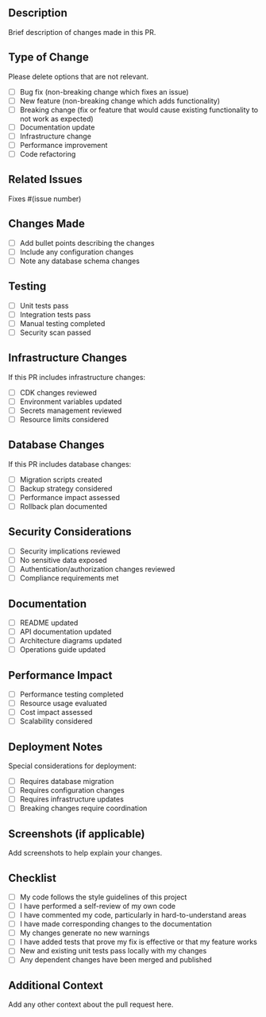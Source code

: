 ## Description
Brief description of changes made in this PR.

## Type of Change
Please delete options that are not relevant.

- [ ] Bug fix (non-breaking change which fixes an issue)
- [ ] New feature (non-breaking change which adds functionality)
- [ ] Breaking change (fix or feature that would cause existing functionality to not work as expected)
- [ ] Documentation update
- [ ] Infrastructure change
- [ ] Performance improvement
- [ ] Code refactoring

## Related Issues
Fixes #(issue number)

## Changes Made
- [ ] Add bullet points describing the changes
- [ ] Include any configuration changes
- [ ] Note any database schema changes

## Testing
- [ ] Unit tests pass
- [ ] Integration tests pass
- [ ] Manual testing completed
- [ ] Security scan passed

## Infrastructure Changes
If this PR includes infrastructure changes:
- [ ] CDK changes reviewed
- [ ] Environment variables updated
- [ ] Secrets management reviewed
- [ ] Resource limits considered

## Database Changes
If this PR includes database changes:
- [ ] Migration scripts created
- [ ] Backup strategy considered
- [ ] Performance impact assessed
- [ ] Rollback plan documented

## Security Considerations
- [ ] Security implications reviewed
- [ ] No sensitive data exposed
- [ ] Authentication/authorization changes reviewed
- [ ] Compliance requirements met

## Documentation
- [ ] README updated
- [ ] API documentation updated
- [ ] Architecture diagrams updated
- [ ] Operations guide updated

## Performance Impact
- [ ] Performance testing completed
- [ ] Resource usage evaluated
- [ ] Cost impact assessed
- [ ] Scalability considered

## Deployment Notes
Special considerations for deployment:
- [ ] Requires database migration
- [ ] Requires configuration changes
- [ ] Requires infrastructure updates
- [ ] Breaking changes require coordination

## Screenshots (if applicable)
Add screenshots to help explain your changes.

## Checklist
- [ ] My code follows the style guidelines of this project
- [ ] I have performed a self-review of my own code
- [ ] I have commented my code, particularly in hard-to-understand areas
- [ ] I have made corresponding changes to the documentation
- [ ] My changes generate no new warnings
- [ ] I have added tests that prove my fix is effective or that my feature works
- [ ] New and existing unit tests pass locally with my changes
- [ ] Any dependent changes have been merged and published

## Additional Context
Add any other context about the pull request here.
